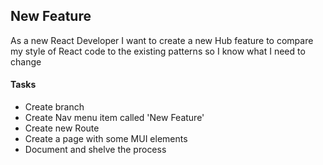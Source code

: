 
## New Feature

As a new React Developer I want to create a new Hub feature to compare my style of React code to the existing patterns so I know what I need to change

#### Tasks

- Create branch
- Create Nav menu item called 'New Feature'
- Create new Route
- Create a page with some MUI elements
- Document and shelve the process